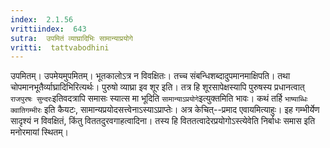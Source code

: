```yaml
---
index:  2.1.56
vrittiindex:  643
sutra:  उपमितं व्याघ्रादिभिः सामान्याप्रयोगे
vritti:  tattvabodhini 
---
```


उपमितम्। उपमेयमुपमितम्। भूतकालोऽत्र न विवक्षितः। तच्च संबन्धिशब्दादुपमानमाक्षिपति। तथा चोपमानभूतैर्व्याघ्रादिभिरित्यर्थः। पुरुषो व्याघ्रा इव शूर इति। तत्र हि शूरसापेक्षस्यापि पुरुषस्य प्रधानत्वात् `राजपुरषः सुन्दरः`इतिवदत्रापि समासः स्यात्स मा भूदिति `सामान्याऽप्रयोगे`इत्युक्तमिति भावः। कथं तर्हि `भाष्याब्धिः क्वातिगम्भीरः` इति कैयटः, सामान्यप्रयोदसत्त्वेनाऽस्याऽप्राप्तेः। अत्र केचित्--प्रमाद एवायमित्याहुः। इह गम्भीर्येण सादृश्यं न विवक्षितं, किंतु विततदुरवगाहत्वादिना। तस्य हि विततत्वादेरप्रयोगोऽस्त्येवेति निर्बाधः समास इति मनोरमायां स्थितम्।

